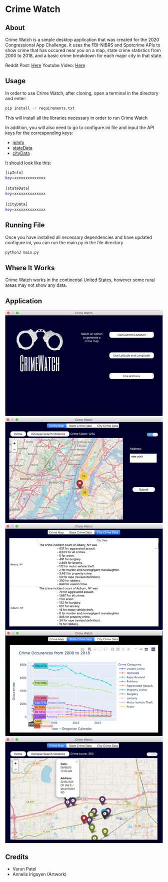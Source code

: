 # Crime Watch

## About
Crime Watch is a simple desktop application that was created for the 2020 Congressional App Challenge. It uses the FBI-NIBRS and Spotcrime APIs to show crime that has occured near you on a map, state crime statistics from 2000 to 2018, and a basic crime breakdown for each major city in that state.

Reddit Post: [Here](https://www.reddit.com/r/Python/comments/iexkwp/crime_watch_an_interactive_way_to_view_crime/)
Youtube Video: [Here](https://www.youtube.com/watch?v=HxjXqmBpjP4)

## Usage
In order to use Crime Watch, after cloning, open a terminal in the directory and enter:

```bash
pip install -r requirements.txt
```
This will install all the libraries necessary in order to run Crime Watch


In addition, you will also need to go to configure.ini file and input the API keys for the corresponding keys:

  - [ipInfo](https://ipinfo.io/signup)
  - [stateData](https://api.data.gov/signup/)
  - [cityData](https://www.opendatanetwork.com)
  
It should look like this:
```bash
[ipInfo]
key=xxxxxxxxxxxxxx

[stateData]
key=xxxxxxxxxxxxxx

[cityData]
key=xxxxxxxxxxxxxx
```

## Running File
Once you have installed all necessary dependencies and have updated configure.ini, you can run the main.py in the file directory
```bash
python3 main.py
```

## Where It Works
Crime Watch works in the continental United States, however some rural areas may not show any data.

## Application
![Home Page](https://github.com/BlastSolar/Crime-Watch/blob/master/src/Image%20Assets/Github/homePage.png?raw=true)
![Address Map](https://github.com/BlastSolar/Crime-Watch/blob/master/src/Image%20Assets/Github/addressMap.png?raw=true)
![City Data](https://github.com/BlastSolar/Crime-Watch/blob/master/src/Image%20Assets/Github/cityChart.png?raw=true)
![State Data](https://github.com/BlastSolar/Crime-Watch/blob/master/src/Image%20Assets/Github/stateGraph.png?raw=true)
![Current Map](https://github.com/BlastSolar/Crime-Watch/blob/master/src/Image%20Assets/Github/currentMap.png?raw=true)

## Credits
- Varun Patel
- Annelis Irigoyen (Artwork)
